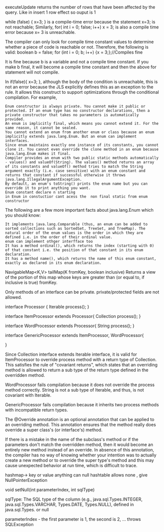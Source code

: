 

executeUpdate returns the number of rows that have been affected by the query. Like in insert 1 row effect so ouput is 1





while (false) { x=3; } is a compile-time error because the statement x=3; is not reachable;
Similarly, for( int i = 0; false; i++) x = 3; is also a compile time error because x= 3 is unreachable.





The compiler can only look for compile time constant values to determine whether a piece of code is reachable or not. Therefore, the following is valid:
boolean b = false;
for (int i = 0; b; i++) {x = 3;};//Compiles fine

It is fine because b is a variable and not a compile time constant. If you make b final, it will become a compile time constant and then the above for statement will not compile.



In if(false){ x=3; }, although the body of the condition is unreachable, this is not an error because the JLS explicitly defines this as an exception to the rule. It allows this construct to support optimizations through the conditional compilation. For example,







    Enum constructor is always private. You cannot make it public or protected. If an enum type has no constructor declarations, then a private constructor that takes no parameters is automatically provided.
    An enum is implicitly final, which means you cannot extend it. For the same reason, it cannot be sealed.
    You cannot extend an enum from another enum or class because an enum implicitly extends java.lang.Enum. But an enum can implement interfaces.
    Since enum maintains exactly one instance of its constants, you cannot clone it. You cannot even override the clone method in an enum because java.lang.Enum makes it final.
    Compiler provides an enum with two public static methods automatically - values() and valueOf(String). The values() method returns an array of its constants and valueOf() method tries to match the String argument exactly (i.e. case sensitive) with an enum constant and returns that constant if successful otherwise it throws java.lang.IllegalArgumentException.
    By default, an enum's toString() prints the enum name but you can override it to print anything you want.
    Enum constant declare n starting
    in Enum in constuctior cant acess the  non final static from enum constructor

The following are a few more important facts about java.lang.Enum which you should know:

    It implements java.lang.Comparable (thus, an enum can be added to sorted collections such as SortedSet, TreeSet, and TreeMap). The natural order of the enum values is the order in which they are defined i.e. in the order of their ordinal value.
    enum can implement othger interfface too
    It has a method ordinal(), which returns the index (starting with 0) of that constant i.e. the position of that constant in its enum declaration.
    It has a method name(), which returns the name of this enum constant, exactly as declared in its enum declaration.



NavigableMap<K,V> tailMap(K fromKey, boolean inclusive)
          Returns a view of the portion of this map whose keys are greater than (or equal to, if inclusive is true) fromKey. 






Only methods of an interface can be private. private/protected fields are not allowed.





interface Processor {
   Iterable process();
}

interface ItemProcessor extends Processor{
   Collection process();
}

interface WordProcessor extends Processor{
   String process();
}

interface GenericProcessor extends ItemProcessor, WordProcessor{
    
}


Since Collection interface extends Iterable interface, it is valid for ItemProcessor to override process method with a return type of Collection. This satisfies the rule of "covariant returns", which states that an overriding method is allowed to return a sub type of the return type defined in the overridden method.


WordProcessor fails compilation because it does not override the process method correctly.
String is not a sub type of Iterable, and thus, is not covariant with Iterable. 


GenericProcessor fails compilation because it inherits two process methods with incompatible return types.


The @Override annotation is an optional annotation that can be applied to an overriding method. This annotation ensures that the method really does override a super class's (or interface's) method.

If there is a mistake in the name of the subclass's method or if the parameters don't match the overridden method, then it would become an entirely new method instead of an override. In absence of this annotation, the compiler has no way of knowing whether your intention was to actually create a new method or to override the super type's method and this may cause unexpected behavior at run time, which is difficult to trace. 




hashmap-> key or value anything can null
hashtable allows none , give NullPointerException



void setNull(int parameterIndex, int sqlType)

sqlType: The SQL type of the column (e.g., java.sql.Types.INTEGER, java.sql.Types.VARCHAR, Types.DATE, Types.NULL), defined in java.sql.Types.
or null


parameterIndex - the first parameter is 1, the second is 2, ... throws SQLException 


